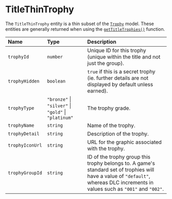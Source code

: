 # TitleThinTrophy

The `TitleThinTrophy` entity is a thin subset of the [`Trophy`](/api-docs/data-models/trophy) model. These entities are generally returned when using the [`getTitleTrophies()`](/api-docs/title-trophies#gettitletrophies) function.

| Name            | Type                                                 | Description                                                                                                                                                                      |
| :-------------- | :--------------------------------------------------- | :------------------------------------------------------------------------------------------------------------------------------------------------------------------------------- |
| `trophyId`      | `number`                                             | Unique ID for this trophy (unique within the title and not just the group).                                                                                                      |
| `trophyHidden`  | `boolean`                                            | `true` if this is a secret trophy (ie. further details are not displayed by default unless earned).                                                                              |
| `trophyType`    | `"bronze"` \| `"silver"` \| `"gold"` \| `"platinum"` | The trophy grade.                                                                                                                                                                |
| `trophyName`    | `string`                                             | Name of the trophy.                                                                                                                                                              |
| `trophyDetail`  | `string`                                             | Description of the trophy.                                                                                                                                                       |
| `trophyIconUrl` | `string`                                             | URL for the graphic associated with the trophy.                                                                                                                                  |
| `trophyGroupId` | `string`                                             | ID of the trophy group this trophy belongs to. A game's standard set of trophies will have a value of `"default"`, whereas DLC increments in values such as `"001"` and `"002"`. |
